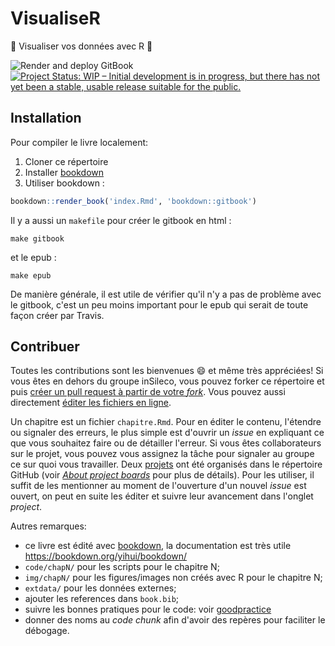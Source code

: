 # VisualiseR

:construction: Visualiser vos données avec R :construction:

![Render and deploy GitBook](https://github.com/inSileco/VisualiseR/workflows/Render%20and%20deploy%20GitBook/badge.svg)
[![Project Status: WIP – Initial development is in progress, but there has not yet been a stable, usable release suitable for the public.](https://www.repostatus.org/badges/latest/wip.svg)](https://www.repostatus.org/#wip)


## Installation

Pour compiler le livre localement:

1. Cloner ce répertoire
2. Installer [bookdown](https://github.com/rstudio/bookdownw/)
3. Utiliser bookdown :

```R
bookdown::render_book('index.Rmd', 'bookdown::gitbook')
```

Il y a aussi un `makefile` pour créer le gitbook en html :

```
make gitbook
```

et le epub :

```
make epub
```

De manière générale, il est utile de vérifier qu'il n'y a pas de problème avec le gitbook, c'est un peu moins important pour le epub qui serait de toute façon créer par Travis.


## Contribuer

Toutes les contributions sont les bienvenues :smile: et même très appréciées!
Si vous êtes en dehors du groupe inSileco, vous pouvez forker ce répertoire et puis [créer un pull request à partir de votre *fork*](https://help.github.com/articles/creating-a-pull-request-from-a-fork/). Vous pouvez aussi directement [éditer les fichiers en ligne](https://help.github.com/articles/editing-files-in-another-user-s-repository/).

Un chapitre est un fichier `chapitre.Rmd`. Pour en éditer le contenu, l'étendre ou signaler des erreurs, le plus simple est d'ouvrir un *issue* en expliquant ce que vous souhaitez faire ou de détailler l'erreur. Si vous êtes collaborateurs sur le projet, vous pouvez vous assignez la tâche pour signaler au groupe ce sur quoi vous travailler.
Deux [projets](https://github.com/inSileco/VisualiseR/projects) ont été organisés dans le répertoire GitHub (voir [*About project boards*](https://help.github.com/articles/about-project-boards/) pour plus de détails). Pour les utiliser, il suffit de les mentionner au moment de l'ouverture d'un nouvel *issue* est ouvert, on peut en suite les éditer et suivre leur avancement dans l'onglet *project*.

Autres remarques:

- ce livre est édité avec [bookdown](https://github.com/rstudio/bookdownw/), la documentation est très utile https://bookdown.org/yihui/bookdown/
- `code/chapN/` pour les scripts pour le chapitre N;
- `img/chapN/` pour les figures/images non créés avec R pour le chapitre N;
- `extdata/` pour les données externes;
- ajouter les references dans `book.bib`;
- suivre les bonnes pratiques pour le code: voir [goodpractice](https://github.com/MangoTheCat/goodpractice)
- donner des noms au *code chunk* afin d'avoir des repères pour faciliter le débogage.
